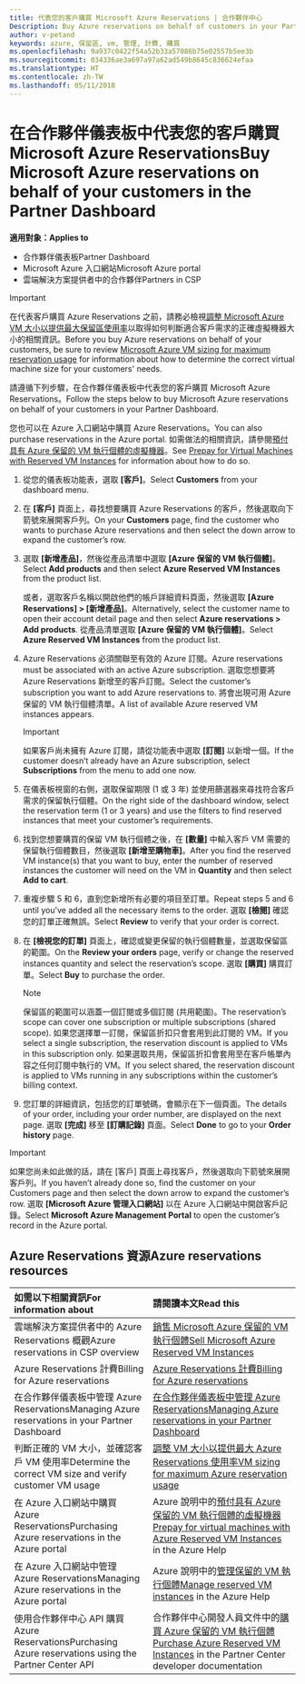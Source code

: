 ```yaml
---
title: 代表您的客戶購買 Microsoft Azure Reservations | 合作夥伴中心
Description: Buy Azure reservations on behalf of customers in your Partner Dashboard.
author: v-petand
keywords: azure, 保留區, vm, 管理, 計費, 購買
ms.openlocfilehash: 9a937c0422f54a52b33a57086b75e02557b5ee3b
ms.sourcegitcommit: 034336ae3a697a97a62ad549b8645c836624efaa
ms.translationtype: HT
ms.contentlocale: zh-TW
ms.lasthandoff: 05/11/2018
---
```

# <a name="buy-microsoft-azure-reservations-on-behalf-of-your-customers-in-the-partner-dashboard"></a><span data-ttu-id="c031d-103">在合作夥伴儀表板中代表您的客戶購買 Microsoft Azure Reservations</span><span class="sxs-lookup"><span data-stu-id="c031d-103">Buy Microsoft Azure reservations on behalf of your customers in the Partner Dashboard</span></span> 

**<span data-ttu-id="c031d-104">適用對象：</span><span class="sxs-lookup"><span data-stu-id="c031d-104">Applies to</span></span>**

-  <span data-ttu-id="c031d-105">合作夥伴儀表板</span><span class="sxs-lookup"><span data-stu-id="c031d-105">Partner Dashboard</span></span>
-  <span data-ttu-id="c031d-106">Microsoft Azure 入口網站</span><span class="sxs-lookup"><span data-stu-id="c031d-106">Microsoft Azure portal</span></span>
-  <span data-ttu-id="c031d-107">雲端解決方案提供者中的合作夥伴</span><span class="sxs-lookup"><span data-stu-id="c031d-107">Partners in CSP</span></span>

>[!IMPORTANT]
><span data-ttu-id="c031d-108">在代表客戶購買 Azure Reservations 之前，請務必檢視[調整 Microsoft Azure VM 大小以提供最大保留區使用率](azure-usage.md)以取得如何判斷適合客戶需求的正確虛擬機器大小的相關資訊。</span><span class="sxs-lookup"><span data-stu-id="c031d-108">Before you buy Azure reservations on behalf of your customers, be sure to review [Microsoft Azure VM sizing for maximum reservation usage](azure-usage.md) for information about how to determine the correct virtual machine size for your customers' needs.</span></span> 

<span data-ttu-id="c031d-109">請遵循下列步驟，在合作夥伴儀表板中代表您的客戶購買 Microsoft Azure Reservations。</span><span class="sxs-lookup"><span data-stu-id="c031d-109">Follow the steps below to buy Microsoft Azure reservations on behalf of your customers in your Partner Dashboard.</span></span>

<span data-ttu-id="c031d-110">您也可以在 Azure 入口網站中購買 Azure Reservations。</span><span class="sxs-lookup"><span data-stu-id="c031d-110">You can also purchase reservations in the Azure portal.</span></span> <span data-ttu-id="c031d-111">如需做法的相關資訊，請參閱[預付具有 Azure 保留的 VM 執行個體的虛擬機器](https://docs.microsoft.com/azure/virtual-machines/windows/prepay-reserved-vm-instances)。</span><span class="sxs-lookup"><span data-stu-id="c031d-111">See [Prepay for Virtual Machines with Reserved VM Instances](https://docs.microsoft.com/azure/virtual-machines/windows/prepay-reserved-vm-instances) for information about how to do so.</span></span>

1. <span data-ttu-id="c031d-112">從您的儀表板功能表，選取 **\[客戶\]**。</span><span class="sxs-lookup"><span data-stu-id="c031d-112">Select **Customers** from your dashboard menu.</span></span>  

2. <span data-ttu-id="c031d-113">在 **\[客戶\]** 頁面上，尋找想要購買 Azure Reservations 的客戶，然後選取向下箭號來展開客戶列。</span><span class="sxs-lookup"><span data-stu-id="c031d-113">On your **Customers** page, find the customer who wants to purchase Azure reservations and then select the down arrow to expand the customer’s row.</span></span>  

3. <span data-ttu-id="c031d-114">選取 **\[新增產品\]**，然後從產品清單中選取 **\[Azure 保留的 VM 執行個體\]**。</span><span class="sxs-lookup"><span data-stu-id="c031d-114">Select **Add products** and then select **Azure Reserved VM Instances** from the product list.</span></span> 

    <span data-ttu-id="c031d-115">或者，選取客戶名稱以開啟他們的帳戶詳細資料頁面，然後選取 **\[Azure Reservations\] > \[新增產品\]**。</span><span class="sxs-lookup"><span data-stu-id="c031d-115">Alternatively, select the customer name to open their account detail page and then select **Azure reservations > Add products**.</span></span> <span data-ttu-id="c031d-116">從產品清單選取 **\[Azure 保留的 VM 執行個體\]**。</span><span class="sxs-lookup"><span data-stu-id="c031d-116">Select **Azure Reserved VM Instances** from the product list.</span></span> 

4. <span data-ttu-id="c031d-117">Azure Reservations 必須關聯至有效的 Azure 訂閱。</span><span class="sxs-lookup"><span data-stu-id="c031d-117">Azure reservations must be associated with an active Azure subscription.</span></span> <span data-ttu-id="c031d-118">選取您想要將 Azure Reservations 新增至的客戶訂閱。</span><span class="sxs-lookup"><span data-stu-id="c031d-118">Select the customer’s subscription you want to add Azure reservations to.</span></span> <span data-ttu-id="c031d-119">將會出現可用 Azure 保留的 VM 執行個體清單。</span><span class="sxs-lookup"><span data-stu-id="c031d-119">A list of available Azure reserved VM instances appears.</span></span> 

    >[!IMPORTANT] 
    ><span data-ttu-id="c031d-120">如果客戶尚未擁有 Azure 訂閱，請從功能表中選取 **\[訂閱\]** 以新增一個。</span><span class="sxs-lookup"><span data-stu-id="c031d-120">If the customer doesn’t already have an Azure subscription, select **Subscriptions** from the menu to add one now.</span></span> 

5. <span data-ttu-id="c031d-121">在儀表板視窗的右側，選取保留期限 (1 或 3 年) 並使用篩選器來尋找符合客戶需求的保留執行個體。</span><span class="sxs-lookup"><span data-stu-id="c031d-121">On the right side of the dashboard window, select the reservation term (1 or 3 years) and use the filters to find reserved instances that meet your customer’s requirements.</span></span>  

6. <span data-ttu-id="c031d-122">找到您想要購買的保留 VM 執行個體之後，在 **\[數量\]** 中輸入客戶 VM 需要的保留執行個體數目，然後選取 **\[新增至購物車\]**。</span><span class="sxs-lookup"><span data-stu-id="c031d-122">After you find the reserved VM instance(s) that you want to buy, enter the number of reserved instances the customer will need on the VM in **Quantity** and then select **Add to cart**.</span></span>  

7. <span data-ttu-id="c031d-123">重複步驟 5 和 6，直到您新增所有必要的項目至訂單。</span><span class="sxs-lookup"><span data-stu-id="c031d-123">Repeat steps 5 and 6 until you’ve added all the necessary items to the order.</span></span> <span data-ttu-id="c031d-124">選取 **\[檢閱\]** 確認您的訂單正確無誤。</span><span class="sxs-lookup"><span data-stu-id="c031d-124">Select **Review** to verify that your order is correct.</span></span>  

8. <span data-ttu-id="c031d-125">在 **\[檢視您的訂單\]** 頁面上，確認或變更保留的執行個體數量，並選取保留區的範圍。</span><span class="sxs-lookup"><span data-stu-id="c031d-125">On the **Review your orders** page, verify or change the reserved instances quantity and select the reservation’s scope.</span></span> <span data-ttu-id="c031d-126">選取 **\[購買\]** 購買訂單。</span><span class="sxs-lookup"><span data-stu-id="c031d-126">Select **Buy** to purchase the order.</span></span> 

    >[!NOTE]
    ><span data-ttu-id="c031d-127">保留區的範圍可以涵蓋一個訂閱或多個訂閱 (共用範圍)。</span><span class="sxs-lookup"><span data-stu-id="c031d-127">The reservation’s scope can cover one subscription or multiple subscriptions (shared scope).</span></span> <span data-ttu-id="c031d-128">如果您選擇單一訂閱，保留區折扣只會套用到此訂閱的 VM。</span><span class="sxs-lookup"><span data-stu-id="c031d-128">If you select a single subscription, the reservation discount is applied to VMs in this subscription only.</span></span> <span data-ttu-id="c031d-129">如果選取共用，保留區折扣會套用至在客戶帳單內容之任何訂閱中執行的 VM。</span><span class="sxs-lookup"><span data-stu-id="c031d-129">If you select shared, the reservation discount is applied to VMs running in any subscriptions within the customer’s billing context.</span></span> 

9. <span data-ttu-id="c031d-130">您訂單的詳細資訊，包括您的訂單號碼，會顯示在下一個頁面。</span><span class="sxs-lookup"><span data-stu-id="c031d-130">The details of your order, including your order number, are displayed on the next page.</span></span> <span data-ttu-id="c031d-131">選取 **\[完成\]** 移至 **\[訂購記錄\]** 頁面。</span><span class="sxs-lookup"><span data-stu-id="c031d-131">Select **Done** to go to your **Order history** page.</span></span> 

>[!IMPORTANT]
><span data-ttu-id="c031d-132">如果您尚未如此做的話，請在 \[客戶\] 頁面上尋找客戶，然後選取向下箭號來展開客戶列。</span><span class="sxs-lookup"><span data-stu-id="c031d-132">If you haven’t already done so, find the customer on your Customers page and then select the down arrow to expand the customer’s row.</span></span> <span data-ttu-id="c031d-133">選取 **\[Microsoft Azure 管理入口網站\]** 以在 Azure 入口網站中開啟客戶記錄。</span><span class="sxs-lookup"><span data-stu-id="c031d-133">Select **Microsoft Azure Management Portal** to open the customer’s record in the Azure portal.</span></span>

## <a name="azure-reservations-resources"></a><span data-ttu-id="c031d-134">Azure Reservations 資源</span><span class="sxs-lookup"><span data-stu-id="c031d-134">Azure reservations resources</span></span>
|**<span data-ttu-id="c031d-135">如需以下相關資訊</span><span class="sxs-lookup"><span data-stu-id="c031d-135">For information about</span></span>**   |**<span data-ttu-id="c031d-136">請閱讀本文</span><span class="sxs-lookup"><span data-stu-id="c031d-136">Read this</span></span>**    |
|:-----------------------------|:-----------------|
|<span data-ttu-id="c031d-137">雲端解決方案提供者中的 Azure Reservations 概觀</span><span class="sxs-lookup"><span data-stu-id="c031d-137">Azure reservations in CSP overview</span></span>  | [<span data-ttu-id="c031d-138">銷售 Microsoft Azure 保留的 VM 執行個體</span><span class="sxs-lookup"><span data-stu-id="c031d-138">Sell Microsoft Azure Reserved VM Instances</span></span>](azure-reservations.md) |
|<span data-ttu-id="c031d-139">Azure Reservations 計費</span><span class="sxs-lookup"><span data-stu-id="c031d-139">Billing for Azure reservations</span></span>   |[<span data-ttu-id="c031d-140">Azure Reservations 計費</span><span class="sxs-lookup"><span data-stu-id="c031d-140">Billing for Azure reservations</span></span>](azure-reservations-billing.md)   |
|<span data-ttu-id="c031d-141">在合作夥伴儀表板中管理 Azure Reservations</span><span class="sxs-lookup"><span data-stu-id="c031d-141">Managing Azure reservations in your Partner Dashboard</span></span> | [<span data-ttu-id="c031d-142">在合作夥伴儀表板中管理 Azure Reservations</span><span class="sxs-lookup"><span data-stu-id="c031d-142">Managing Azure reservations in your Partner Dashboard</span></span>](azure-reservations-manage.md)
|<span data-ttu-id="c031d-143">判斷正確的 VM 大小，並確認客戶 VM 使用率</span><span class="sxs-lookup"><span data-stu-id="c031d-143">Determine the correct VM size and verify customer VM usage</span></span>   |[<span data-ttu-id="c031d-144">調整 VM 大小以提供最大 Azure Reservations 使用率</span><span class="sxs-lookup"><span data-stu-id="c031d-144">VM sizing for maximum Azure reservation usage</span></span>](azure-usage.md)   |
|<span data-ttu-id="c031d-145">在 Azure 入口網站中購買 Azure Reservations</span><span class="sxs-lookup"><span data-stu-id="c031d-145">Purchasing Azure reservations in the Azure portal</span></span> | <span data-ttu-id="c031d-146">Azure 說明中的[預付具有 Azure 保留的 VM 執行個體的虛擬機器](https://docs.microsoft.com/azure/virtual-machines/windows/prepay-reserved-vm-instances)</span><span class="sxs-lookup"><span data-stu-id="c031d-146">[Prepay for virtual machines with Azure Reserved VM Instances](https://docs.microsoft.com/azure/virtual-machines/windows/prepay-reserved-vm-instances) in the Azure Help</span></span> |
|<span data-ttu-id="c031d-147">在 Azure 入口網站中管理 Azure Reservations</span><span class="sxs-lookup"><span data-stu-id="c031d-147">Managing Azure reservations in the Azure portal</span></span>   |<span data-ttu-id="c031d-148">Azure 說明中的[管理保留的 VM 執行個體](https://docs.microsoft.com/azure/billing/billing-manage-reserved-vm-instance)</span><span class="sxs-lookup"><span data-stu-id="c031d-148">[Manage reserved VM instances](https://docs.microsoft.com/azure/billing/billing-manage-reserved-vm-instance) in the Azure Help</span></span>  |
|<span data-ttu-id="c031d-149">使用合作夥伴中心 API 購買 Azure Reservations</span><span class="sxs-lookup"><span data-stu-id="c031d-149">Purchasing Azure reservations using the Partner Center API</span></span> | <span data-ttu-id="c031d-150">合作夥伴中心開發人員文件中的[購買 Azure 保留的 VM 執行個體](https://docs.microsoft.com/partner-center/develop/purchase-azure-reserved-vm-instances)</span><span class="sxs-lookup"><span data-stu-id="c031d-150">[Purchase Azure Reserved VM Instances](https://docs.microsoft.com/partner-center/develop/purchase-azure-reserved-vm-instances) in the Partner Center developer documentation</span></span>

 


 
